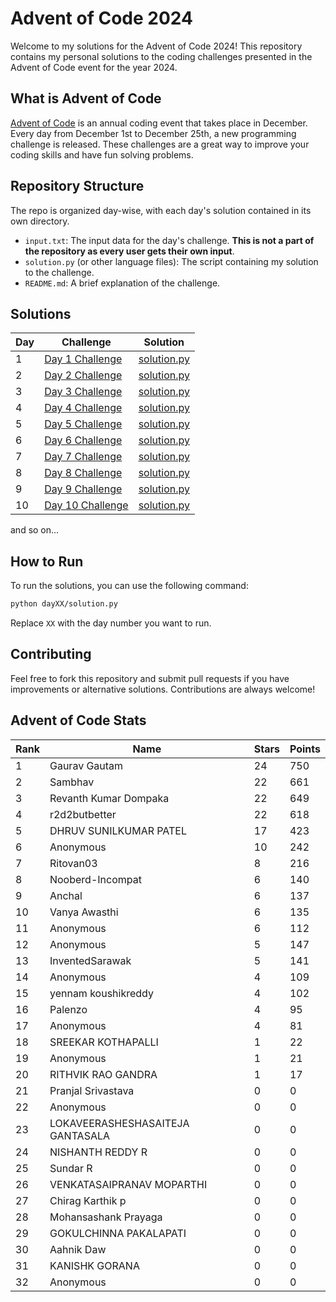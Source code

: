 # Advent of Code 2024

Welcome to my solutions for the Advent of Code 2024! This repository contains my personal solutions to the coding challenges presented in the Advent of Code event for the year 2024.

## What is Advent of Code

[Advent of Code](https://adventofcode.com/) is an annual coding event that takes place in December. Every day from December 1st to December 25th, a new programming challenge is released. These challenges are a great way to improve your coding skills and have fun solving problems.

## Repository Structure

The repo is organized day-wise, with each day's solution contained in its own directory.

- `input.txt`: The input data for the day's challenge. **This is not a part of the repository as every user gets their own input**.
- `solution.py` (or other language files): The script containing my solution to the challenge.
- `README.md`: A brief explanation of the challenge.
## Solutions

| Day | Challenge | Solution |
| --- | --------- | -------- |
| 1   | [Day 1 Challenge](https://adventofcode.com/2024/day/1) | [solution.py](./day01/day1.py) |
| 2   | [Day 2 Challenge](https://adventofcode.com/2024/day/2) | [solution.py](./day02/day2.py) |
| 3   | [Day 3 Challenge](https://adventofcode.com/2024/day/3) | [solution.py](./day03/day3.py) |
| 4   | [Day 4 Challenge](https://adventofcode.com/2024/day/4) | [solution.py](./day04/day4.py) |
| 5   | [Day 5 Challenge](https://adventofcode.com/2024/day/5) | [solution.py](./day05/day5.py) |
| 6   | [Day 6 Challenge](https://adventofcode.com/2024/day/6) | [solution.py](./day06/day6.py) |
| 7   | [Day 7 Challenge](https://adventofcode.com/2024/day/7) | [solution.py](./day07/day7.py) |
| 8   | [Day 8 Challenge](https://adventofcode.com/2024/day/8) | [solution.py](./day08/day8.py) |
| 9   | [Day 9 Challenge](https://adventofcode.com/2024/day/9) | [solution.py](./day09/day9.py) |
| 10   | [Day 10 Challenge](https://adventofcode.com/2024/day/10) | [solution.py](./day10/day10.py) |

and so on...

## How to Run

To run the solutions, you can use the following command:

```bash
python dayXX/solution.py
```

Replace `XX` with the day number you want to run.

## Contributing
Feel free to fork this repository and submit pull requests if you have improvements or alternative solutions. Contributions are always welcome!


<!-- AOC-STATS-START -->
## Advent of Code Stats

| Rank | Name | Stars | Points |
|------|------|-------|--------|
| 1 | Gaurav Gautam | 24 | 750 |
| 2 | Sambhav | 22 | 661 |
| 3 | Revanth Kumar Dompaka | 22 | 649 |
| 4 | r2d2butbetter | 22 | 618 |
| 5 | DHRUV SUNILKUMAR PATEL | 17 | 423 |
| 6 | Anonymous | 10 | 242 |
| 7 | Ritovan03 | 8 | 216 |
| 8 | Nooberd-Incompat | 6 | 140 |
| 9 | Anchal | 6 | 137 |
| 10 | Vanya Awasthi  | 6 | 135 |
| 11 | Anonymous | 6 | 112 |
| 12 | Anonymous | 5 | 147 |
| 13 | InventedSarawak | 5 | 141 |
| 14 | Anonymous | 4 | 109 |
| 15 | yennam koushikreddy | 4 | 102 |
| 16 | Palenzo | 4 | 95 |
| 17 | Anonymous | 4 | 81 |
| 18 | SREEKAR KOTHAPALLI | 1 | 22 |
| 19 | Anonymous | 1 | 21 |
| 20 | RITHVIK RAO GANDRA | 1 | 17 |
| 21 | Pranjal Srivastava | 0 | 0 |
| 22 | Anonymous | 0 | 0 |
| 23 | LOKAVEERASHESHASAITEJA GANTASALA | 0 | 0 |
| 24 | NISHANTH REDDY R | 0 | 0 |
| 25 | Sundar R | 0 | 0 |
| 26 | VENKATASAIPRANAV MOPARTHI | 0 | 0 |
| 27 | Chirag Karthik p | 0 | 0 |
| 28 | Mohansashank Prayaga | 0 | 0 |
| 29 | GOKULCHINNA PAKALAPATI | 0 | 0 |
| 30 | Aahnik Daw | 0 | 0 |
| 31 | KANISHK GORANA | 0 | 0 |
| 32 | Anonymous | 0 | 0 |
<!-- AOC-STATS-END -->

